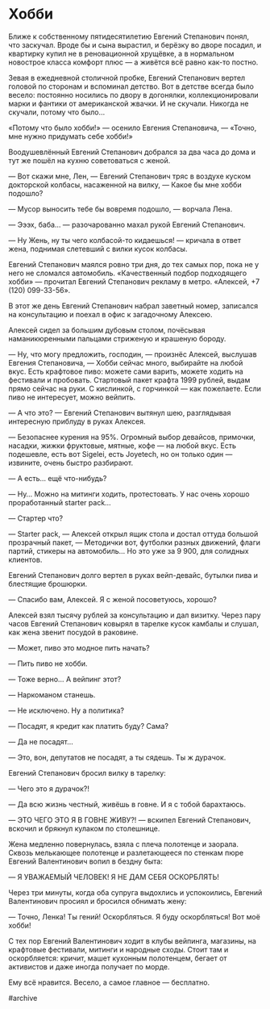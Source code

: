 # Хобби
Ближе к собственному пятидесятилетию Евгений Степанович понял, что заскучал. Вроде бы и сына вырастил, и берёзку во дворе посадил, и квартирку купил не в реновационной хрущёвке, а в нормальном новострое класса комфорт плюс — а живётся всё равно как-то постно.

Зевая в ежедневной столичной пробке, Евгений Степанович вертел головой по сторонам и вспоминал детство. Вот в детстве всегда было весело: постоянно носились по двору в догонялки, коллекционировали марки и фантики от американской жвачки. И не скучали. Никогда не скучали, потому что было…

«Потому что было хобби!» — осенило Евгения Степановича, — «Точно, мне нужно придумать себе хобби!»

Воодушевлённый Евгений Степанович добрался за два часа до дома и тут же пошёл на кухню советоваться с женой.

— Вот скажи мне, Лен, — Евгений Степанович тряс в воздухе куском докторской колбасы, насаженной на вилку, — Какое бы мне хобби подошло?

— Мусор выносить тебе бы вовремя подошло, — ворчала Лена.

— Эээх, баба… — разочарованно махал рукой Евгений Степанович.

— Ну Жень, ну ты чего колбасой-то кидаешься! — кричала в ответ жена, поднимая слетевший с вилки кусок колбасы.

Евгений Степанович маялся ровно три дня, до тех самых пор, пока не у него не сломался автомобиль. «Качественный подбор подходящего хобби» — прочитал Евгений Степанович рекламу в метро. «Алексей, +7 (120) 099-33-56».

В этот же день Евгений Степанович набрал заветный номер, записался на консультацию и поехал в офис к загадочному Алексею.

Алексей сидел за большим дубовым столом, почёсывая наманикюренными пальцами стриженую и крашеную бороду.

— Ну, что могу предложить, господин, — произнёс Алексей, выслушав Евгения Степановича, — Хобби сейчас много, выбирайте на любой вкус. Есть крафтовое пиво: можете сами варить, можете ходить на фестивали и пробовать. Стартовый пакет крафта 1999 рублей, выдам прямо сейчас на руки. С кислинкой, с горчинкой — как пожелаете. Если пиво не интересует, можно вейпить.

— А что это? — Евгений Степанович вытянул шею, разглядывая интересную приблуду в руках Алексея.

— Безопаснее курения на 95%. Огромный выбор девайсов, примочки, насадки, жижки фруктовые, мятные, кофе — на любой вкус. Есть подешевле, есть вот Sigelei, есть Joyetech, но он только один — извините, очень быстро разбирают.

— А есть… ещё что-нибудь?

— Ну… Можно на митинги ходить, протестовать. У нас очень хорошо проработанный starter pack…

— Стартер что?

— Starter pack, — Алексей открыл ящик стола и достал оттуда большой прозрачный пакет, — Методички вот, футболки разных движений, флаги партий, стикеры на автомобиль… Но это уже за 9 900, для солидных клиентов.

Евгений Степанович долго вертел в руках вейп-девайс, бутылки пива и блестящие брошюрки.

— Спасибо вам, Алексей. Я с женой посоветуюсь, хорошо?

Алексей взял тысячу рублей за консультацию и дал визитку. Через пару часов Евгений Степанович ковырял в тарелке кусок камбалы и слушал, как жена звенит посудой в раковине.

— Может, пиво это модное пить начать?

— Пить пиво не хобби.

— Тоже верно… А вейпинг этот?

— Наркоманом станешь.

— Не исключено. Ну а политика?

— Посадят, я кредит как платить буду? Сама?

— Да не посадят…

— Это, вон, депутатов не посадят, а ты сядешь. Ты ж дурачок.

Евгений Степанович бросил вилку в тарелку:

— Чего это я дурачок?!

— Да всю жизнь честный, живёшь в говне. И я с тобой барахтаюсь.

— ЭТО ЧЕГО ЭТО Я В ГОВНЕ ЖИВУ?! — вскипел Евгений Степанович, вскочил и брякнул кулаком по столешнице.

Жена медленно повернулась, взяла с плеча полотенце и заорала. Сквозь мелькающее полотенце и разлетающееся по стенкам пюре Евгений Валентинович вопил в бездну быта:

— Я УВАЖАЕМЫЙ ЧЕЛОВЕК! Я НЕ ДАМ СЕБЯ ОСКОРБЛЯТЬ!

Через три минуты, когда оба супруга выдохлись и успокоились, Евгений Валентинович просиял и бросился обнимать жену:

— Точно, Ленка! Ты гений! Оскорбляться. Я буду оскорбляться! Вот моё хобби!

С тех пор Евгений Валентинович ходит в клубы вейпинга, магазины, на крафтовые фестивали, митинги и народные сходы. Стоит там и оскорбляется: кричит, машет кухонным полотенцем, бегает от активистов и даже иногда получает по морде.

Ему всё нравится. Весело, а самое главное — бесплатно.

#archive